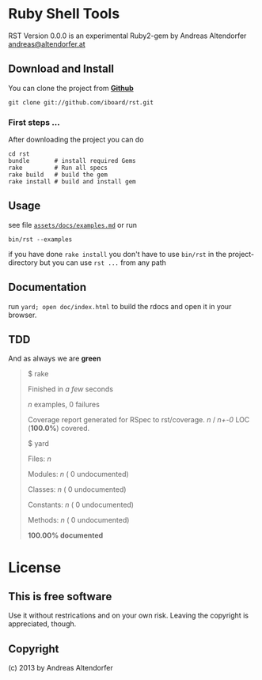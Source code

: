 Ruby Shell Tools
================

RST Version 0.0.0 is an experimental Ruby2-gem by Andreas Altendorfer <andreas@altendorfer.at>

Download and Install
--------------------

You can clone the project from
**[Github](https://github.com/iboard/rst)**

    git clone git://github.com/iboard/rst.git

### First steps ...

After downloading the project you can do

    cd rst
    bundle       # install required Gems
    rake         # Run all specs
    rake build   # build the gem
    rake install # build and install gem


Usage
-----

see file [`assets/docs/examples.md`](https://github.com/iboard/rst/blob/master/assets/docs/examples.md#examples) or run

    bin/rst --examples

if you have done `rake install` you don't have to use `bin/rst` in 
  the project-directory but you can use `rst ...` from any path

Documentation
-------------

run `yard; open doc/index.html` to build the rdocs and open
it in your browser.

TDD
---

And as always we are **green**

> $ rake
>
> Finished in _a few_ seconds
>
> _n_ examples, 0 failures
>
> Coverage report generated for RSpec to rst/coverage. _n_ / _n+-0_ LOC (**100.0%**) covered.
>
> $ yard
>
> Files:          _n_
>
> Modules:         _n_ (    0 undocumented)
>
> Classes:         _n_ (    0 undocumented)
>
> Constants:      _n_ (    0 undocumented)
>
> Methods:        _n_ (    0 undocumented)
>
> **100.00% documented**


License
=======

This is free software
---------------------

Use it without restrications and on your own risk.
Leaving the copyright is appreciated, though.


Copyright
---------

(c) 2013 by Andreas Altendorfer

